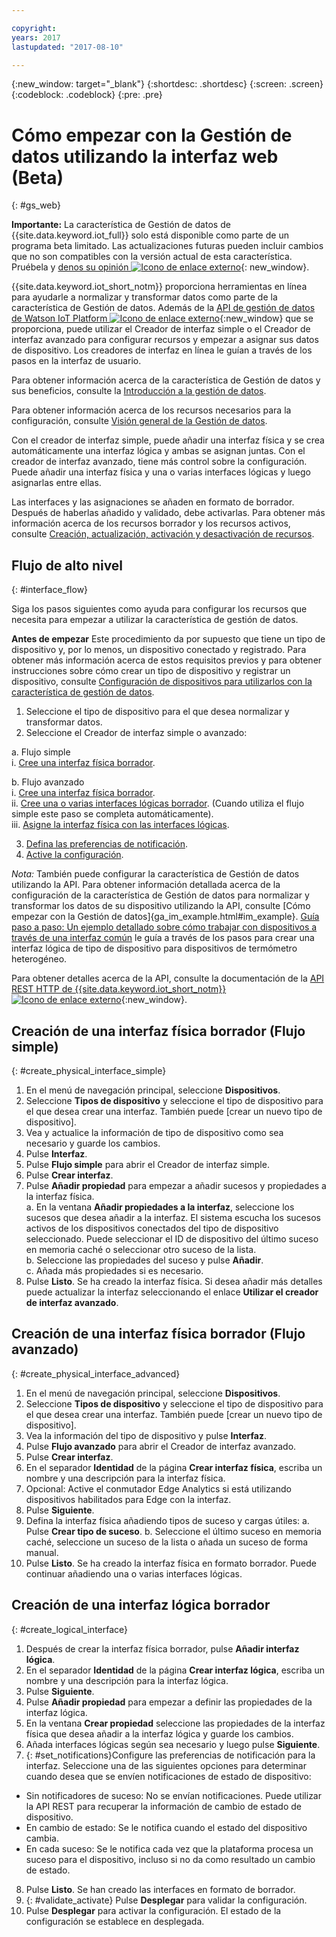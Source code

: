 ```yaml
---

copyright:
years: 2017
lastupdated: "2017-08-10"

---
```


{:new_window: target="\_blank"}
{:shortdesc: .shortdesc}
{:screen: .screen}
{:codeblock: .codeblock}
{:pre: .pre}

# Cómo empezar con la Gestión de datos utilizando la interfaz web (Beta)
{: #gs_web}

**Importante:** La característica de Gestión de datos de {{site.data.keyword.iot_full}} solo está disponible como parte de un programa beta limitado. Las actualizaciones futuras pueden incluir cambios que no son compatibles con la versión actual de esta característica. Pruébela y [denos su opinión ![Icono de enlace externo](../../../icons/launch-glyph.svg)](https://developer.ibm.com/answers/smart-spaces/17/internet-of-things.html){: new_window}.

{{site.data.keyword.iot_short_notm}} proporciona herramientas en línea para ayudarle a normalizar y transformar datos como parte de la característica de Gestión de datos. Además de la [API de gestión de datos de Watson IoT Platform ![Icono de enlace externo](../../../icons/launch-glyph.svg "Icono de enlace externo")](https://docs.internetofthings.ibmcloud.com/apis/swagger/v0002/state-mgmt.html){:new_window} que se proporciona, puede utilizar el Creador de interfaz simple o el Creador de interfaz avanzado para configurar recursos y empezar a asignar sus datos de dispositivo. Los creadores de interfaz en línea le guían a través de los pasos en la interfaz de usuario.

Para obtener información acerca de la característica de Gestión de datos y sus beneficios, consulte la [Introducción a la gestión de datos](../GA_information_management/ga_im_device_twin.html#device_twins).

Para obtener información acerca de los recursos necesarios para la configuración, consulte [Visión general de la Gestión de datos](../GA_information_management/ga_im_definitions.html#definitions_resource).

Con el creador de interfaz simple, puede añadir una interfaz física y se crea automáticamente una interfaz lógica y ambas se asignan juntas. Con el creador de interfaz avanzado, tiene más control sobre la configuración. Puede añadir una interfaz física y una o varias interfaces lógicas y luego asignarlas entre ellas.

Las interfaces y las asignaciones se añaden en formato de borrador. Después de haberlas añadido y validado, debe activarlas. Para obtener más información acerca de los recursos borrador y los recursos activos, consulte [Creación, actualización, activación y desactivación de recursos](../GA_information_management/ga_im_definitions.html#draft_active_resources).



## Flujo de alto nivel
{: #interface_flow}

Siga los pasos siguientes como ayuda para configurar los recursos que necesita para empezar a utilizar la característica de gestión de datos.

**Antes de empezar**
Este procedimiento da por supuesto que tiene un tipo de dispositivo y, por lo menos, un dispositivo conectado y registrado. Para obtener más información acerca de estos requisitos previos y para obtener instrucciones sobre cómo crear un tipo de dispositivo y registrar un dispositivo, consulte [Configuración de dispositivos para utilizarlos con la característica de gestión de datos](im_config_devices.html).

1. Seleccione el tipo de dispositivo para el que desea normalizar y transformar datos.
2. Seleccione el Creador de interfaz simple o avanzado:

a. Flujo simple  
   i. [Cree una interfaz física borrador](#create_physical_interface_simple).  
   
b. Flujo avanzado  
   i. [Cree una interfaz física borrador](#create_physical_interface_advanced).  
   ii. [Cree una o varias interfaces lógicas borrador](#create_logical_interface). (Cuando utiliza el flujo simple este paso se completa automáticamente).  
   iii. [Asigne la interfaz física con las interfaces lógicas](#create_interface_mappings).  
     
     
3. [Defina las preferencias de notificación](#set_notifications).
4. [Active la configuración](#validate_activate).

*Nota:* También puede configurar la característica de Gestión de datos utilizando la API. Para obtener información detallada acerca de la configuración de la característica de Gestión de datos para normalizar y transformar los datos de su dispositivo utilizando la API, consulte [Cómo empezar con la Gestión de datos]{ga_im_example.html#im_example}. [Guía paso a paso: Un ejemplo detallado sobre cómo trabajar con dispositivos a través de una interfaz común](../GA_information_management/ga_im_index_scenario.html#scenario) le guía a través de los pasos para crear una interfaz lógica de tipo de dispositivo para dispositivos de termómetro heterogéneo.

Para obtener detalles acerca de la API, consulte la documentación de la [API REST HTTP de {{site.data.keyword.iot_short_notm}} ![Icono de enlace externo](../../../icons/launch-glyph.svg "Icono de enlace externo")](https://docs.internetofthings.ibmcloud.com/apis/swagger/v0002/state-mgmt.html){:new_window}.


## Creación de una interfaz física borrador (Flujo simple)
{: #create_physical_interface_simple}

1. En el menú de navegación principal, seleccione **Dispositivos**. 
2. Seleccione **Tipos de dispositivo** y seleccione el tipo de dispositivo para el que desea crear una interfaz. También puede [crear un nuevo tipo de dispositivo].
3. Vea y actualice la información de tipo de dispositivo como sea necesario y guarde los cambios.
4. Pulse **Interfaz**.
5. Pulse **Flujo simple** para abrir el Creador de interfaz simple.
6. Pulse **Crear interfaz**.
7. Pulse **Añadir propiedad** para empezar a añadir sucesos y propiedades a la interfaz física.  
 a. En la ventana **Añadir propiedades a la interfaz**, seleccione los sucesos que desea añadir a la interfaz. El sistema escucha los sucesos activos de los dispositivos conectados del tipo de dispositivo seleccionado. Puede seleccionar el ID de dispositivo del último suceso en memoria caché o seleccionar otro suceso de la lista.  
  b. Seleccione las propiedades del suceso y pulse **Añadir**.  
  c. Añada más propiedades si es necesario.
8. Pulse **Listo**. Se ha creado la interfaz física. Si desea añadir más detalles puede actualizar la interfaz seleccionando el enlace **Utilizar el creador de interfaz avanzado**.


## Creación de una interfaz física borrador (Flujo avanzado)
{: #create_physical_interface_advanced}

1. En el menú de navegación principal, seleccione **Dispositivos**. 
2. Seleccione **Tipos de dispositivo** y seleccione el tipo de dispositivo para el que desea crear una interfaz. También puede [crear un nuevo tipo de dispositivo].
2. Vea la información del tipo de dispositivo y pulse **Interfaz**.
4. Pulse **Flujo avanzado** para abrir el Creador de interfaz avanzado.
5. Pulse **Crear interfaz**.
7. En el separador **Identidad** de la página **Crear interfaz física**, escriba un nombre y una descripción para la interfaz física.
7. Opcional: Active el conmutador Edge Analytics si está utilizando dispositivos habilitados para Edge con la interfaz.
8. Pulse **Siguiente**.
9. Defina la interfaz física añadiendo tipos de suceso y cargas útiles:
 a. Pulse **Crear tipo de suceso**. 
 b. Seleccione el último suceso en memoria caché, seleccione un suceso de la lista o añada un suceso de forma manual.
10. Pulse **Listo**. Se ha creado la interfaz física en formato borrador. Puede continuar añadiendo una o varias interfaces lógicas.

## Creación de una interfaz lógica borrador
{: #create_logical_interface}

1. Después de crear la interfaz física borrador, pulse **Añadir interfaz lógica**.
2. En el separador **Identidad** de la página **Crear interfaz lógica**, escriba un nombre y una descripción para la interfaz lógica.
3. Pulse **Siguiente**.
4. Pulse **Añadir propiedad** para empezar a definir las propiedades de la interfaz lógica.
5. En la ventana **Crear propiedad** seleccione las propiedades de la interfaz física que desea añadir a la interfaz lógica y guarde los cambios.
6. Añada interfaces lógicas según sea necesario y luego pulse **Siguiente**.
7. {: #set_notifications}Configure las preferencias de notificación para la interfaz. Seleccione una de las siguientes opciones para determinar cuando desea que se envíen notificaciones de estado de dispositivo:
 - Sin notificadores de suceso: No se envían notificaciones. Puede utilizar la API REST para recuperar la información de cambio de estado de dispositivo.
 - En cambio de estado: Se le notifica cuando el estado del dispositivo cambia.
 - En cada suceso: Se le notifica cada vez que la plataforma procesa un suceso para el dispositivo, incluso si no da como resultado un cambio de estado.
8. Pulse **Listo**. Se han creado las interfaces en formato de borrador.
9. {: #validate_activate} Pulse **Desplegar** para validar la configuración.
10. Pulse **Desplegar** para activar la configuración. El estado de la configuración se establece en desplegada. 


